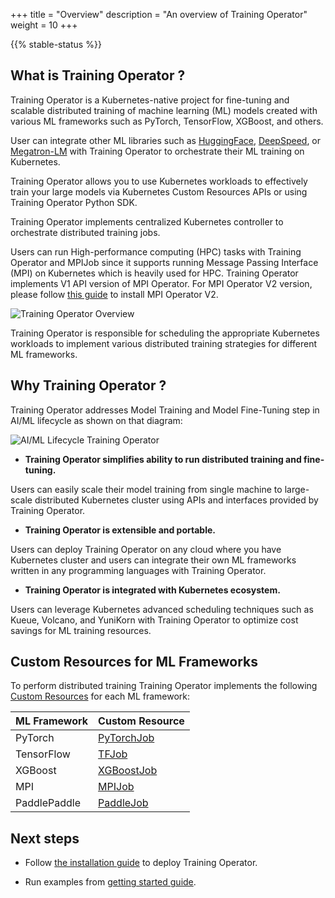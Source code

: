 +++
title = "Overview"
description = "An overview of Training Operator"
weight = 10
+++

{{% stable-status %}}

## What is Training Operator ?

Training Operator is a Kubernetes-native project for fine-tuning and scalable
distributed training of machine learning (ML) models created with various ML frameworks such as
PyTorch, TensorFlow, XGBoost, and others.

User can integrate other ML libraries such as [HuggingFace](https://huggingface.co),
[DeepSpeed](https://github.com/microsoft/DeepSpeed), or [Megatron-LM](https://github.com/NVIDIA/Megatron-LM)
with Training Operator to orchestrate their ML training on Kubernetes.

Training Operator allows you to use Kubernetes workloads to effectively train your large models
via Kubernetes Custom Resources APIs or using Training Operator Python SDK.

Training Operator implements centralized Kubernetes controller to orchestrate distributed training jobs.

Users can run High-performance computing (HPC) tasks with Training Operator and MPIJob since it
supports running Message Passing Interface (MPI) on Kubernetes which is heavily used for HPC.
Training Operator implements V1 API version of MPI Operator. For MPI Operator V2 version,
please follow [this guide](/docs/components/training/user-guides/mpi/) to install MPI Operator V2.

<img src="/docs/components/training/images/training-operator-overview.drawio.png"
  alt="Training Operator Overview"
  class="mt-3 mb-3">

Training Operator is responsible for scheduling the appropriate Kubernetes workloads to implement
various distributed training strategies for different ML frameworks.

## Why Training Operator ?

Training Operator addresses Model Training and Model Fine-Tuning step in AI/ML lifecycle as shown on
that diagram:

<img src="/docs/components/training/images/ml-lifecycle-training-operator.drawio.svg"
  alt="AI/ML Lifecycle Training Operator"
  class="mt-3 mb-3">

- **Training Operator simplifies ability to run distributed training and fine-tuning.**

Users can easily scale their model training from single machine to large-scale distributed
Kubernetes cluster using APIs and interfaces provided by Training Operator.

- **Training Operator is extensible and portable.**

Users can deploy Training Operator on any cloud where you have Kubernetes cluster and users can
integrate their own ML frameworks written in any programming languages with Training Operator.

- **Training Operator is integrated with Kubernetes ecosystem.**

Users can leverage Kubernetes advanced scheduling techniques such as Kueue, Volcano, and YuniKorn
with Training Operator to optimize cost savings for ML training resources.

## Custom Resources for ML Frameworks

To perform distributed training Training Operator implements the following
[Custom Resources](https://kubernetes.io/docs/concepts/extend-kubernetes/api-extension/custom-resources/)
for each ML framework:

| ML Framework | Custom Resource                                              |
| ------------ | ------------------------------------------------------------ |
| PyTorch      | [PyTorchJob](/docs/components/training/user-guides/pytorch/) |
| TensorFlow   | [TFJob](/docs/components/training/user-guides/tensorflow/)   |
| XGBoost      | [XGBoostJob](/docs/components/training/user-guides/xgboost/) |
| MPI          | [MPIJob](/docs/components/training/user-guides/mpi/)         |
| PaddlePaddle | [PaddleJob](/docs/components/training/user-guides/paddle/)   |

## Next steps

- Follow [the installation guide](/docs/components/training/installation/) to deploy Training Operator.

- Run examples from [getting started guide](/docs/components/training/getting-started/).

